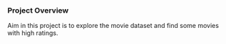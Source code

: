 ### Project Overview

 Aim in this project is to explore the movie dataset and find some movies with high ratings.


